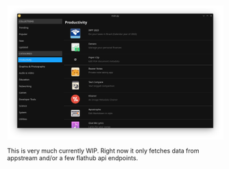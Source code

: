 ![screenshot](screenshots/flatshop_agnostic.png)

This is very much currently WIP. Right now it only fetches data from appstream and/or a few flathub api endpoints.
